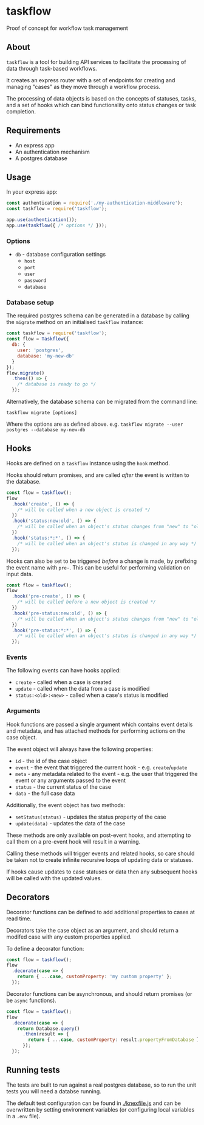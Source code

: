 # taskflow

Proof of concept for workflow task management

## About

`taskflow` is a tool for building API services to facilitate the processing of data through task-based workflows.

It creates an express router with a set of endpoints for creating and managing "cases" as they move through a workflow process.

The processing of data objects is based on the concepts of statuses, tasks, and a set of hooks which can bind functionality onto status changes or task completion.

## Requirements

* An express app
* An authentication mechanism
* A postgres database

## Usage

In your express app:

```js
const authentication = require('./my-authentication-middleware');
const taskflow = require('taskflow');

app.use(authentication());
app.use(taskflow({ /* options */ }));
```

### Options

* `db` - database configuration settings
  * `host`
  * `port`
  * `user`
  * `password`
  * `database`

### Database setup

The required postgres schema can be generated in a database by calling the `migrate` method on an initialised `taskflow` instance:

```js
const taskflow = require('taskflow');
const flow = Taskflow({
  db: {
    user: 'postgres',
    database: 'my-new-db'
  }
});
flow.migrate()
  .then(() => {
    /* database is ready to go */
  });
```

Alternatively, the database schema can be migrated from the command line:

```
taskflow migrate [options]
```

Where the options are as defined above. e.g. `taskflow migrate --user postgres --database my-new-db`

## Hooks

Hooks are defined on a `taskflow` instance using the `hook` method.

Hooks should return promises, and are called _after_ the event is written to the database.

```js
const flow = taskflow();
flow
  .hook('create', () => {
    /* will be called when a new object is created */
  })
  .hook('status:new:old', () => {
    /* will be called when an object's status changes from "new" to "old" */
  })
  .hook('status:*:*', () => {
    /* will be called when an object's status is changed in any way */
  });
```

Hooks can also be set to be triggered _before_ a change is made, by prefixing the event name with `pre-`. This can be useful for performing validation on input data.

```js
const flow = taskflow();
flow
  .hook('pre-create', () => {
    /* will be called before a new object is created */
  })
  .hook('pre-status:new:old', () => {
    /* will be called when an object's status changes from "new" to "old" */
  })
  .hook('pre-status:*:*', () => {
    /* will be called when an object's status is changed in any way */
  });
```

### Events

The following events can have hooks applied:

* `create` - called when a case is created
* `update` - called when the data from a case is modified
* `status:<old>:<new>` - called when a case's status is modified

### Arguments

Hook functions are passed a single argument which contains event details and metadata, and has attached methods for performing actions on the case object.

The event object will always have the following properties:

* `id` - the id of the case object
* `event` - the event that triggered the current hook - e.g. `create`/`update`
* `meta` - any metadata related to the event - e.g. the user that triggered the event or any arguments passed to the event
* `status` - the current status of the case
* `data` - the full case data

Additionally, the event object has two methods:

* `setStatus(status)` - updates the status property of the case
* `update(data)` - updates the data of the case

These methods are only available on post-event hooks, and attempting to call them on a pre-event hook will result in a warning.

Calling these methods will trigger events and related hooks, so care should be taken not to create infinite recursive loops of updating data or statuses.

If hooks cause updates to case statuses or data then any subsequent hooks will be called with the updated values.

## Decorators

Decorator functions can be defined to add additional properties to cases at read time.

Decorators take the case object as an argument, and should return a modifed case with any custom properties applied.

To define a decorator function:

```js
const flow = taskflow();
flow
  .decorate(case => {
    return { ...case, customProperty: 'my custom property' };
  });
```

Decorator functions can be asynchronous, and should return promises (or be `async` functions).

```js
const flow = taskflow();
flow
  .decorate(case => {
    return Database.query()
      .then(result => {
        return { ...case, customProperty: result.propertyFromDatabase };
      });
  });
```

## Running tests

The tests are built to run against a real postgres database, so to run the unit tests you will need a databse running.

The default test configuration can be found in [./knexfile.js](./knexfile.js) and can be overwritten by setting environment variables (or configuring local variables in a `.env` file).
